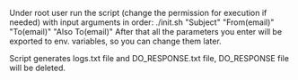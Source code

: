 Under root user run the script (change the permission for execution if needed) with input arguments in order:
./init.sh "Subject" "From(email)" "To(email)" "Also To(email)"
After that all the parameters you enter will be exported to env. variables, so you can change them later.

Script generates logs.txt file and DO_RESPONSE.txt file, DO_RESPONSE file will be deleted.
